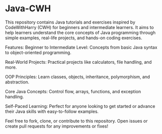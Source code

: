 # Java-CWH
This repository contains Java tutorials and exercises inspired by CodeWithHarry (CWH) for beginners and intermediate learners. It aims to help learners understand the core concepts of Java programming through simple examples, real-life projects, and hands-on coding exercises.

Features:
Beginner to Intermediate Level: Concepts from basic Java syntax to object-oriented programming.

Real-World Projects: Practical projects like calculators, file handling, and more.

OOP Principles: Learn classes, objects, inheritance, polymorphism, and abstraction.

Core Java Concepts: Control flow, arrays, functions, and exception handling.

Self-Paced Learning: Perfect for anyone looking to get started or advance their Java skills with easy-to-follow examples.

Feel free to fork, clone, or contribute to this repository. Open issues or create pull requests for any improvements or fixes!
